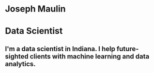 <html>
<head>
  <meta name="keywords" content="Learn Flask, Flask API"/>
  <meta name="author" content="Joseph Maulin"/>
  <meta name="description" content="A simple Flask ToDo list"/>
  <meta name="viewport" content="width=device-width"/>
  <meta charset="UTF-8">

  <link href="main.css" rel="stylesheet"></link>
</head>

<h1 id="name_title">Joseph Maulin</h1>

<h1>Data Scientist</h1>


<h2>I'm a data scientist in Indiana. I help future-sighted clients with machine learning and data analytics.</h2>


</html>
